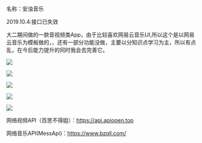 # 
名称：安浊音乐


2019.10.4:接口已失效

大二期间做的一款音视频类App，由于比较喜欢网易云音乐UI,所以这个是以网易云音乐为模板做的，，还有一部分功能没做，主要以分知识点学习为主，所以有点乱，在今后能力提升的同时我会去完善它。


![](https://img-blog.csdnimg.cn/20190629210808662.png?x-oss-process=image/watermark,type_ZmFuZ3poZW5naGVpdGk,shadow_10,text_aHR0cHM6Ly9ibG9nLmNzZG4ubmV0L3FxXzQzMjY5NjQy,size_16,color_FFFFFF,t_70) 

![](https://img-blog.csdnimg.cn/20190629210824388.png?x-oss-process=image/watermark,type_ZmFuZ3poZW5naGVpdGk,shadow_10,text_aHR0cHM6Ly9ibG9nLmNzZG4ubmV0L3FxXzQzMjY5NjQy,size_16,color_FFFFFF,t_70) 

![](https://img-blog.csdnimg.cn/20190629210745479.png?x-oss-process=image/watermark,type_ZmFuZ3poZW5naGVpdGk,shadow_10,text_aHR0cHM6Ly9ibG9nLmNzZG4ubmV0L3FxXzQzMjY5NjQy,size_16,color_FFFFFF,t_70)

![](https://img-blog.csdnimg.cn/2019062921064528.png?x-oss-process=image/watermark,type_ZmFuZ3poZW5naGVpdGk,shadow_10,text_aHR0cHM6Ly9ibG9nLmNzZG4ubmV0L3FxXzQzMjY5NjQy,size_16,color_FFFFFF,t_70)

![](https://img-blog.csdnimg.cn/20190629210703332.png?x-oss-process=image/watermark,type_ZmFuZ3poZW5naGVpdGk,shadow_10,text_aHR0cHM6Ly9ibG9nLmNzZG4ubmV0L3FxXzQzMjY5NjQy,size_16,color_FFFFFF,t_70)


网络视频API（百思不得姐）：https://api.apiopen.top

网络音乐API(MessApi)：https://www.bzqll.com/

